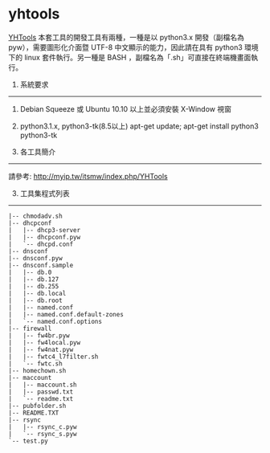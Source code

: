 yhtools
=======

[YHTools](http://myip.tw/itsmw/index.php?title=YHTools) 本套工具的開發工具有兩種，一種是以 python3.x 開發（副檔名為 pyw），需要圖形化介面暨 UTF-8 中文顯示的能力，因此請在具有 python3 環境下的 linux 套件執行。另一種是 BASH ，副檔名為「.sh」可直接在終端機畫面執行。

1. 系統要求
--------

1. Debian Squeeze 或 Ubuntu 10.10 以上並必須安裝 X-Window 視窗
1. python3.1.x, python3-tk(8.5以上)
	apt-get update; apt-get install python3 python3-tk

2. 各工具簡介
--------

請參考: http://myip.tw/itsmw/index.php/YHTools


3. 工具集程式列表
--------

	|-- chmodadv.sh
	|-- dhcpconf
	|   |-- dhcp3-server
	|   |-- dhcpconf.pyw
	|   `-- dhcpd.conf
	|-- dnsconf
	|-- dnsconf.pyw
	|-- dnsconf.sample
	|   |-- db.0
	|   |-- db.127
	|   |-- db.255
	|   |-- db.local
	|   |-- db.root
	|   |-- named.conf
	|   |-- named.conf.default-zones
	|   `-- named.conf.options
	|-- firewall
	|   |-- fw4br.pyw
	|   |-- fw4local.pyw
	|   |-- fw4nat.pyw
	|   |-- fwtc4_l7filter.sh
	|   `-- fwtc.sh
	|-- homechown.sh
	|-- maccount
	|   |-- maccount.sh
	|   |-- passwd.txt
	|   `-- readme.txt
	|-- pubfolder.sh
	|-- README.TXT
	|-- rsync
	|   |-- rsync_c.pyw
	|   `-- rsync_s.pyw
	`-- test.py

